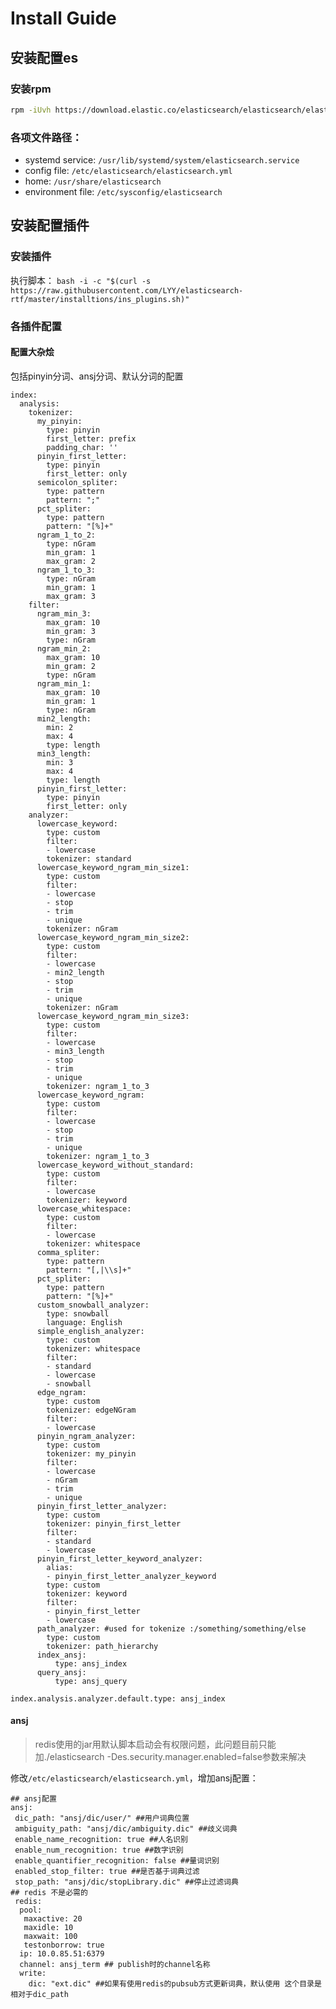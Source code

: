 # Install Guide

## 安装配置es

### 安装rpm
```sh
rpm -iUvh https://download.elastic.co/elasticsearch/elasticsearch/elasticsearch-1.7.5.noarch.rpm
```

### 各项文件路径：
* systemd service: `/usr/lib/systemd/system/elasticsearch.service`
* config file: `/etc/elasticsearch/elasticsearch.yml`
* home: `/usr/share/elasticsearch`
* environment file: `/etc/sysconfig/elasticsearch`

## 安装配置插件

### 安装插件

执行脚本：
```bash -i -c "$(curl -s https://raw.githubusercontent.com/LYY/elasticsearch-rtf/master/installtions/ins_plugins.sh)"```

### 各插件配置

#### 配置大杂烩

包括pinyin分词、ansj分词、默认分词的配置

```
index:
  analysis:
    tokenizer:
      my_pinyin:
        type: pinyin
        first_letter: prefix
        padding_char: ''
      pinyin_first_letter:
        type: pinyin
        first_letter: only
      semicolon_spliter:
        type: pattern
        pattern: ";"
      pct_spliter:
        type: pattern
        pattern: "[%]+"
      ngram_1_to_2:
        type: nGram
        min_gram: 1
        max_gram: 2
      ngram_1_to_3:
        type: nGram
        min_gram: 1
        max_gram: 3
    filter:
      ngram_min_3:
        max_gram: 10
        min_gram: 3
        type: nGram
      ngram_min_2:
        max_gram: 10
        min_gram: 2
        type: nGram
      ngram_min_1:
        max_gram: 10
        min_gram: 1
        type: nGram
      min2_length:
        min: 2
        max: 4
        type: length
      min3_length:
        min: 3
        max: 4
        type: length
      pinyin_first_letter:
        type: pinyin
        first_letter: only
    analyzer:
      lowercase_keyword:
        type: custom
        filter:
        - lowercase
        tokenizer: standard
      lowercase_keyword_ngram_min_size1:
        type: custom
        filter:
        - lowercase
        - stop
        - trim
        - unique
        tokenizer: nGram
      lowercase_keyword_ngram_min_size2:
        type: custom
        filter:
        - lowercase
        - min2_length
        - stop
        - trim
        - unique
        tokenizer: nGram
      lowercase_keyword_ngram_min_size3:
        type: custom
        filter:
        - lowercase
        - min3_length
        - stop
        - trim
        - unique
        tokenizer: ngram_1_to_3
      lowercase_keyword_ngram:
        type: custom
        filter:
        - lowercase
        - stop
        - trim
        - unique
        tokenizer: ngram_1_to_3
      lowercase_keyword_without_standard:
        type: custom
        filter:
        - lowercase
        tokenizer: keyword
      lowercase_whitespace:
        type: custom
        filter:
        - lowercase
        tokenizer: whitespace
      comma_spliter:
        type: pattern
        pattern: "[,|\\s]+"
      pct_spliter:
        type: pattern
        pattern: "[%]+"
      custom_snowball_analyzer:
        type: snowball
        language: English
      simple_english_analyzer:
        type: custom
        tokenizer: whitespace
        filter:
        - standard
        - lowercase
        - snowball
      edge_ngram:
        type: custom
        tokenizer: edgeNGram
        filter:
        - lowercase
      pinyin_ngram_analyzer:
        type: custom
        tokenizer: my_pinyin
        filter:
        - lowercase
        - nGram
        - trim
        - unique
      pinyin_first_letter_analyzer:
        type: custom
        tokenizer: pinyin_first_letter
        filter:
        - standard
        - lowercase
      pinyin_first_letter_keyword_analyzer:
        alias:
        - pinyin_first_letter_analyzer_keyword
        type: custom
        tokenizer: keyword
        filter:
        - pinyin_first_letter
        - lowercase
      path_analyzer: #used for tokenize :/something/something/else
        type: custom
        tokenizer: path_hierarchy
      index_ansj:
          type: ansj_index
      query_ansj:
          type: ansj_query

index.analysis.analyzer.default.type: ansj_index
```

#### ansj

> redis使用的jar用默认脚本启动会有权限问题，此问题目前只能加./elasticsearch -Des.security.manager.enabled=false参数来解决

修改`/etc/elasticsearch/elasticsearch.yml`，增加ansj配置：

```
## ansj配置
ansj:
 dic_path: "ansj/dic/user/" ##用户词典位置
 ambiguity_path: "ansj/dic/ambiguity.dic" ##歧义词典
 enable_name_recognition: true ##人名识别
 enable_num_recognition: true ##数字识别
 enable_quantifier_recognition: false ##量词识别
 enabled_stop_filter: true ##是否基于词典过滤
 stop_path: "ansj/dic/stopLibrary.dic" ##停止过滤词典
## redis 不是必需的
 redis:
  pool:
   maxactive: 20
   maxidle: 10
   maxwait: 100
   testonborrow: true
  ip: 10.0.85.51:6379
  channel: ansj_term ## publish时的channel名称
  write:
    dic: "ext.dic" ##如果有使用redis的pubsub方式更新词典，默认使用 这个目录是相对于dic_path
```


